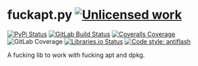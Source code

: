 fuckapt.py [![Unlicensed work](https://raw.githubusercontent.com/unlicense/unlicense.org/master/static/favicon.png)](https://unlicense.org/)
===============
[![PyPi Status](https://img.shields.io/pypi/v/fuckapt.svg)](https://pypi.org/pypi/fuckapt)
[![GitLab Build Status](https://gitlab.com/KOLANICH/fuckapt.py/badges/master/pipeline.svg)]( https://gitlab.com/KOLANICH/fuckapt.py/pipelines/master/latest)
[![Coveralls Coverage](https://img.shields.io/coveralls/KOLANICH/fuckapt.py.svg)](https://coveralls.io/r/KOLANICH/fuckapt.py)
![GitLab Coverage](https://gitlab.com/KOLANICH/fuckapt.py/badges/master/coverage.svg)
[![Libraries.io Status](https://img.shields.io/librariesio/github/KOLANICH/fuckapt.py.svg)](https://libraries.io/github/KOLANICH/fuckapt.py)
[![Code style: antiflash](https://img.shields.io/badge/code%20style-antiflash-FFF.svg)](https://github.com/KOLANICH-tools/antiflash.py)

A fucking lib to work with fucking apt and dpkg.
